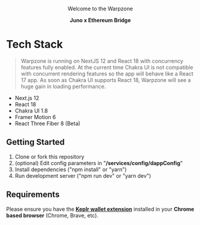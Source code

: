 <p align="center">
    Welcome to the Warpzone
</p>
<p align="center">
    <b>Juno x Ethereum Bridge </b>
</p>

# Tech Stack

> Warpzone is running on NextJS 12 and React 18 with concurrency
> features fully enabled. At the current time Chakra UI is not
> compatible with concurrent rendering features so the app will behave
> like a React 17 app. As soon as Chakra UI supports React 18, Warpzone
> will see a huge gain in loading performance.

- Next.js 12
- React 18
- Chakra UI 1.8
- Framer Motion 6
- React Three Fiber 8 (Beta)

## Getting Started

1. Clone or fork this repository
2. (optional) Edit config parameters in "**/services/config/dappConfig**"
3. Install dependencies ("npm install" or "yarn")
4. Run development server ("npm run dev" or "yarn dev")

## Requirements

Please ensure you have the [**Keplr wallet extension**](https://chrome.google.com/webstore/detail/keplr/dmkamcknogkgcdfhhbddcghachkejeap) installed in your **Chrome based browser** (Chrome, Brave, etc).
